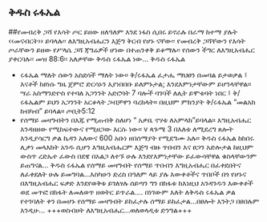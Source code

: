 ## ቅዱስ ሩፋኤል

##የመብረቅ ጋሻ የእሳት ጦር ይዘው ዘለዓለም እንደ ነፋስ ሲበሩ ይኖራሉ
 በራማ ከተማ ያሉት ‹‹መናብርት›› ይባላሉ፡፡ ለእግዚአብሔርን እጅግ ቅርብ የሆኑ ናቸው፡፡ የመብረቅ ጋሻቸውን የእሳት ጦራቸውን ይዘው የሥላሴ ጋሻ ጃግሬዎች ሆነው በተጠንቀቅ ይቆማሉ፡፡ የሰውን ችግር ለእግዚአብሔር ያቀርባሉ፡፡ መዝ 88:6፡፡ አለቃቸው ቅዱስ ሩፋኤል ነው...
ቅዱስ ሩፋኤል
- ሩፋኤል ማለት ሰውን አስደሳች ማለት ነው።
  ቅ/ሩፋኤል ፈታሔ ማህፀን በመባል ይታወቃል ፤ እናቶች ከፀነሱ ግዜ ጀምሮ ድርሳኑን እያነበበቡ ይለምኑታል; እንደእምነታቸውም ይሆንላቸዋል።  
 ሣራ አስማንድዮስ የተባለ አጋንንት አድሮባት 7 ባሎች ባገባች ለሊት ይሞቱባት ነበር ፤ ቅ/ሩፋኤልም ይህን አጋንንት አርቆላት ጋብቻዋን ባረከላት። በዚህም ምክንያት ቅ/ሩፋኤል “መልአከ ከብካብ” ይባላል።
ጦቢት5:12
- የሰማይ መዛግብትን በእጁ የሚጠብቅ ስለሆነ “ አቃቤ ኖሃቱ ለአምላክ”ይባላል። እግዚአብሔር እንዳዘዘው የሚከፍተውና የሚዘጋው እርሱ ነው።
v ጳጉሜ 3 በእለቱ ለሚደረግ ጸሎት እንዲያሳርግ ቃል ኪዳን አለውና 600 አቡነ ዘበሰማያት የሚደግሙ አሉ።
ቅዱስ ሩፋኤል ከከበሩ ሊቃነ መላእክት አንዱ ሲሆን እግዚአብሔርም እጅግ ብዙ ጥበብን እና ፀጋን አድሎታል ከዚህም ውስጥ ረድኤተ ፈውስ በደዌ በአልጋ ለተኙ ሁሉ እንደየእምነታቸው ይፈውሳቸዋል ቁስላቸውንም ይጠግናል...
ቅዱስ ሩፋኤል የሰማይ መዛግብት የሰማይ ጥበብን እግዚአብሔር በፈቀደበትና ለፈቀደለት ሁሉ ይመግባል...እስካሁን ድረስ በዓለም ላይ ያሉ እውቀቶችና ጥበቦች በጎ የሆኑና በእግዚአብሔር ፍቃድ እንደየወቅቱ ይገለፃሉ ሰይጣን ግን በክፋቱ ከእነዚህ አንዳንዱን እውቀቶች ወደ መጥፎ በክፋት ለመለወጥ ዘወትር ይጥራል....
በነገውም እለት ለቅዱስ ሩፋኤል ቃል የተገባለት ቀን በመሆኑ  የሰማይ መዛግብት ይከፈታሉ ሰማይ ይከፈታል...በፀሎት እንትጋ በፀበሉም እንዲሁ...
+++ወስብሀት ለእግዚአብሔር...ወለወላዲቱ ድንግል+++
